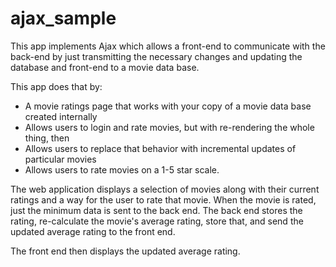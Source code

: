 # ajax_sample
This app implements Ajax which allows a front-end to communicate with the back-end by just transmitting the necessary changes and updating the database and front-end to a movie data base. 


This app does that by:

- A movie ratings page that works with your copy of a movie data base created internally
- Allows users to login and rate movies, but with re-rendering the whole thing, then
- Allows users to replace that behavior with incremental updates of particular movies
- Allows users to rate movies on a 1-5 star scale. 

The web application displays a selection of movies along with their current ratings and a way for the user to rate that movie. 
When the movie is rated, just the minimum data is sent to the back end.
The back end stores the rating, re-calculate the movie's average rating, store that, and send the updated average rating to the front end. 

The front end then displays the updated average rating.
